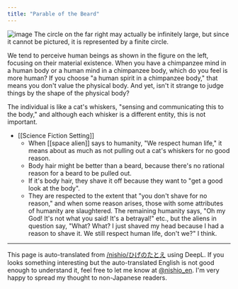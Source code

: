 ```yaml
---
title: "Parable of the Beard"
---
```


![image](https://gyazo.com/b579afc9191eea38eee093a181727087/thumb/1000)
The circle on the far right may actually be infinitely large, but since it cannot be pictured, it is represented by a finite circle.

We tend to perceive human beings as shown in the figure on the left, focusing on their material existence.
When you have a chimpanzee mind in a human body or a human mind in a chimpanzee body, which do you feel is more human? If you choose "a human spirit in a chimpanzee body," that means you don't value the physical body. And yet, isn't it strange to judge things by the shape of the physical body?

The individual is like a cat's whiskers, "sensing and communicating this to the body," and although each whisker is a different entity, this is not important.


- [[Science Fiction Setting]]
    - When [[space alien]] says to humanity, "We respect human life," it means about as much as not pulling out a cat's whiskers for no good reason.
    - Body hair might be better than a beard, because there's no rational reason for a beard to be pulled out.
    - If it's body hair, they shave it off because they want to "get a good look at the body".
    - They are respected to the extent that "you don't shave for no reason," and when some reason arises, those with some attributes of humanity are slaughtered. The remaining humanity says, "Oh my God! It's not what you said! It's a betrayal!" etc., but the aliens in question say, "What? What? I just shaved my head because I had a reason to shave it. We still respect human life, don't we?" I think.

---
This page is auto-translated from [/nishio/ひげのたとえ](https://scrapbox.io/nishio/ひげのたとえ) using DeepL. If you looks something interesting but the auto-translated English is not good enough to understand it, feel free to let me know at [@nishio_en](https://twitter.com/nishio_en). I'm very happy to spread my thought to non-Japanese readers.